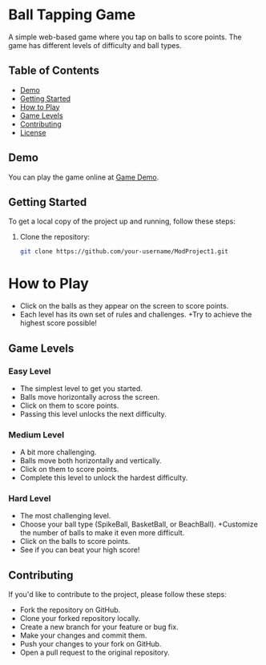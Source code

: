 # Ball Tapping Game

A simple web-based game where you tap on balls to score points. The game has different levels of difficulty and ball types.

## Table of Contents

- [Demo](#demo)
- [Getting Started](#getting-started)
- [How to Play](#how-to-play)
- [Game Levels](#game-levels)
- [Contributing](#contributing)
- [License](#license)

## Demo

You can play the game online at [Game Demo]((https://akshatrait.github.io/ModProject1/)).

## Getting Started

To get a local copy of the project up and running, follow these steps:

1. Clone the repository:

   ```bash
   git clone https://github.com/your-username/ModProject1.git

# How to Play
+ Click on the balls as they appear on the screen to score points.
+ Each level has its own set of rules and challenges.
+Try to achieve the highest score possible!
## Game Levels
### Easy Level
+ The simplest level to get you started.
+ Balls move horizontally across the screen.
+ Click on them to score points.
+ Passing this level unlocks the next difficulty.
### Medium Level
+ A bit more challenging.
+ Balls move both horizontally and vertically.
+ Click on them to score points.
+ Complete this level to unlock the hardest difficulty.
### Hard Level
+ The most challenging level.
+ Choose your ball type (SpikeBall, BasketBall, or BeachBall).
+Customize the number of balls to make it even more difficult.
+ Click on the balls to score points.
+ See if you can beat your high score!
## Contributing
If you'd like to contribute to the project, please follow these steps:

+ Fork the repository on GitHub.
+ Clone your forked repository locally.
+ Create a new branch for your feature or bug fix.
+ Make your changes and commit them.
+ Push your changes to your fork on GitHub.
+ Open a pull request to the original repository.
